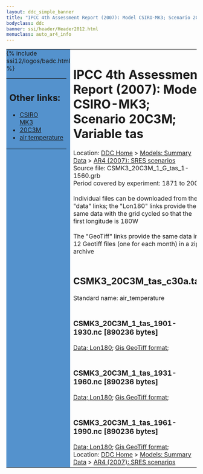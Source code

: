```yaml
---
layout: ddc_simple_banner
title: "IPCC 4th Assessment Report (2007): Model CSIRO-MK3; Scenario 20C3M; Variable tas"
bodyclass: ddc
banner: ssi/header/Header2012.html
menuclass: auto_ar4_info
---
```



<table width="100%" border="0" cellspacing="0" cellpadding="0" style="border-collapse: collapse;">
<tr style="margin:0;padding:0;border:0;">
<td style="margin:0;padding:0;border:0;height:1pt;width:150pt;background:#5492CD;" valign="top" >

<div id="lh-col2" class="auto_ar4_info">
<table class="menumain" bgcolor="#5492CD" cellspacing="0" width="100%" border="0">
<tr><td>
<h2> Other links:</h2>
<ul>
<li><a href="/auto/ar4/model-CSIRO-MK3.html">CSIRO<br/>MK3</a></li>
<li><a href="/auto/ar4/scenario-20C3M.html">20C3M</a></li>
<li><a href="/auto/ar4/var-air_temperature.html">air temperature</a></li>
</ul>
</td></tr>
{% include ssi12/logos/badc.html %}
</table>
</div>
</td>
<td><h1>IPCC 4th Assessment Report (2007): Model CSIRO-MK3; Scenario 20C3M; Variable tas</h1>

<!-- Breadcrumb1 -->
<div id="breadcrumb1" align="left">
Location: <a href="/index.html">DDC Home</a> > <a href="/sim/gcm_clim/">Models: Summary Data</a>
> <a href="/sim/gcm_clim/SRES_AR4/index.html">AR4 (2007): SRES scenarios</a>
</div>
<!-- End of Breadcrumb1 -->Source file: CSMK3_20C3M_1_G_tas_1-1560.grb
<br/>
Period covered by experiment: 1871 to 2000<br/>
<br/>Individual files can be downloaded from the "data" links; the "Lon180" links provide the same data
         with the grid cycled so that the first longitude is 180W<br/>
<br/>The "GeoTiff" links provide the same data in 12 Geotiff files (one for each month)
          in a zip archive<br/>
<br/><h2>CSMK3_20C3M_tas_c30a.tar</h2>
Standard name: air_temperature<br>
<br/><h3>CSMK3_20C3M_1_tas_1901-1930.nc [890236 bytes]</h3>
<a href="/cgi-bin/downl/ar4_nc/tas/CSMK3_20C3M_1_tas_1901-1930.nc">Data; </a><a href="/cgi-bin/downl/ar4_nc/tas/CSMK3_20C3M_1_tas_1901-1930.cyto180.nc"> Lon180</a>; <a href="/cgi-bin/downl/ar4_tif/tas/CSMK3_20C3M_1_tas_1901-1930.zip">Gis GeoTiff format; </a><br/>
<br/><h3>CSMK3_20C3M_1_tas_1931-1960.nc [890236 bytes]</h3>
<a href="/cgi-bin/downl/ar4_nc/tas/CSMK3_20C3M_1_tas_1931-1960.nc">Data; </a><a href="/cgi-bin/downl/ar4_nc/tas/CSMK3_20C3M_1_tas_1931-1960.cyto180.nc"> Lon180</a>; <a href="/cgi-bin/downl/ar4_tif/tas/CSMK3_20C3M_1_tas_1931-1960.zip">Gis GeoTiff format; </a><br/>
<br/><h3>CSMK3_20C3M_1_tas_1961-1990.nc [890236 bytes]</h3>
<a href="/cgi-bin/downl/ar4_nc/tas/CSMK3_20C3M_1_tas_1961-1990.nc">Data; </a><a href="/cgi-bin/downl/ar4_nc/tas/CSMK3_20C3M_1_tas_1961-1990.cyto180.nc"> Lon180</a>; <a href="/cgi-bin/downl/ar4_tif/tas/CSMK3_20C3M_1_tas_1961-1990.zip">Gis GeoTiff format; </a><br/>
<!-- Breadcrumb2 -->
<div id="breadcrumb2" align="left">
Location: <a href="/index.html">DDC Home</a> > <a href="/sim/gcm_clim/">Models: Summary Data</a>
> <a href="/sim/gcm_clim/SRES_AR4/index.html">AR4 (2007): SRES scenarios</a>
</div>
<!-- End of Breadcrumb2 --></td></tr></table>
